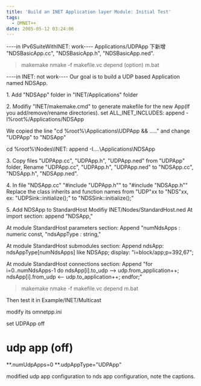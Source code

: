 ```yaml
---
title: 'Build an INET Application layer Module: Initial Test'
tags:
  - OMNET++
date: 2005-05-12 03:24:06
---
```


----in IPv6SuiteWithINET: work----
Applications/UDPApp 下新增 "NDSBasicApp.cc", "NDSBasicApp.h", "NDSBasicApp.ned".

>makemake
>nmake -f makefile.vc depend (option)
>m.bat

----in INET: not work----
Our goal is to build a UDP based Application named NDSApp.

1\. Add "NDSApp" folder in "INET/Applications" folder

2\. Modifiy "INET/makemake.cmd" to generate makefile for the new App(If you add/remove/rename directories).
set ALL_INET_INCLUDES:
append -I%root%/Applications/NDSApp

We copied the line "cd %root%\Applications\UDPApp && ....." and change "UDPApp" to "NDSApp"

cd %root%\Nodes\INET:
append -I..\..\Applications\NDSApp

3\. Copy files "UDPApp.cc", "UDPApp.h", "UDPApp.ned" from "UDPApp" folder,
Rename "UDPApp.cc", "UDPApp.h", "UDPApp.ned" to "NDSApp.cc", "NDSApp.h", "NDSApp.ned".

4\. In file "NDSApp.cc"
"#include "UDPApp.h"" to "#include "NDSApp.h""
Replace the class inherits and function names from "UDP"xx to "NDS"xx, 
ex: "UDPSink::initialize();" to "NDSSink::initialize();"

5\. Add NDSApp to StandardHost
Modifiy INET/Nodes/StandardHost.ned
At import section:
append "NDSApp,"

At module StandardHost parameters section:
Append
"numNdsApps : numeric const,
"ndsAppType : string,"

At module StandardHost submodules section:
Append
ndsApp: ndsAppType[numNdsApps] like NDSApp;
   display: "i=block/app;p=392,67";

At module StandardHost connections section:
Append
"for i=0..numNdsApps-1 do
     ndsApp[i].to_udp --> udp.from_application++;
     ndsApp[i].from_udp <-- udp.to_application++;
 endfor;"

>makemake
>nmake -f makefile.vc depend
>m.bat

Then test it in Example/INET/Multicast

modify its omnetpp.ini

set UDPApp off
# udp app (off)
**.numUdpApps=0
**.udpAppType="UDPApp"

modified udp app configuration to nds app configuration, 
note the captions.